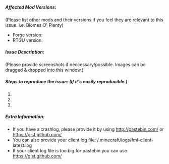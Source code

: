 ##### Affected Mod Versions:
(Please list other mods and their versions if you feel they are relevant to this issue. i.e. Biomes O' Plenty)

- Forge version:
- RTGU version:

##### Issue Description:
(Please provide screenshots if neccessary/possible. Images can be dragged & dropped into this window.)



##### Steps to reproduce the issue: (If it's easily reproducible.)

1.
2.
3.

##### Extra Information:
- If you have a crashlog, please provide it by using http://pastebin.com/ or https://gist.github.com/
- You can also provide your client log file: /.minecraft/logs/fml-client-latest.log
- If your client log file is too big for pastebin you can use https://gist.github.com/
